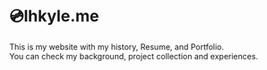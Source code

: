 # 💿lhkyle.me

This is my website with my history, Resume, and Portfolio. <Br/>
You can check my background, project collection and experiences.
